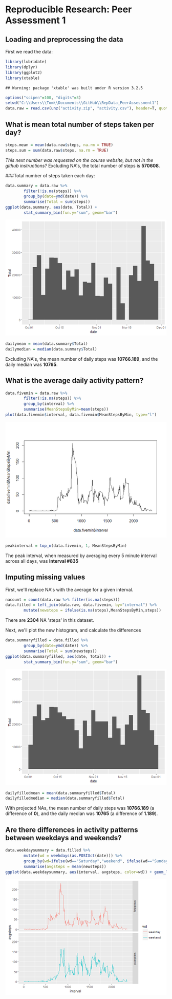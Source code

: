 # Reproducible Research: Peer Assessment 1


## Loading and preprocessing the data
First we read the data:
<!-- message=FALSE turns off the library load output. -->

```r
library(lubridate)
library(dplyr)
library(ggplot2)
library(xtable)
```

```
## Warning: package 'xtable' was built under R version 3.2.5
```

```r
options("scipen"=100, "digits"=3)
setwd("C:\\Users\\Tom\\Documents\\GitHub\\RepData_PeerAssessment1")
data.raw = read.csv(unz("activity.zip", "activity.csv"), header=T, quote="\"", sep=",")
```

## What is mean total number of steps taken per day?

```r
steps.mean = mean(data.raw$steps, na.rm = TRUE)
steps.sum = sum(data.raw$steps, na.rm = TRUE)
```

*This next number was requested on the course website, but not in the github instructions?*
Excluding NA's, the total number of steps is **570608**.

###Total number of steps taken each day:

```r
data.summary = data.raw %>% 
        filter(!is.na(steps)) %>% 
        group_by(date=ymd(date)) %>% 
        summarise(Total = sum(steps))
ggplot(data.summary, aes(date, Total)) + 
        stat_summary_bin(fun.y="sum", geom="bar")
```

![](PA1_template_files/figure-html/unnamed-chunk-3-1.png)<!-- -->

```r
dailymean = mean(data.summary$Total)
dailymedian = median(data.summary$Total)
```

Excluding NA's, the mean number of daily steps was **10766.189**, and the daily median was **10765**.


## What is the average daily activity pattern?

```r
data.fivemin = data.raw %>% 
        filter(!is.na(steps)) %>% 
        group_by(interval) %>%
        summarise(MeanStepsByMin=mean(steps))
plot(data.fivemin$interval, data.fivemin$MeanStepsByMin, type="l")
```

![](PA1_template_files/figure-html/unnamed-chunk-4-1.png)<!-- -->

```r
peakinterval = top_n(data.fivemin, 1, MeanStepsByMin)
```

The peak interval, when measured by averaging every 5 minute interval across all days, was **Interval #835**


## Imputing missing values
First, we'll replace NA's with the average for a given interval.

```r
nacount = count(data.raw %>% filter(is.na(steps)))
data.filled = left_join(data.raw, data.fivemin, by="interval") %>% 
        mutate(newsteps = ifelse(is.na(steps),MeanStepsByMin,steps)) 
```

There are **2304** NA 'steps' in this dataset.

Next, we'll plot the new histogram, and calculate the differences

```r
data.summaryfilled = data.filled %>% 
        group_by(date=ymd(date)) %>% 
        summarise(Total = sum(newsteps))
ggplot(data.summaryfilled, aes(date, Total)) + 
        stat_summary_bin(fun.y="sum", geom="bar")
```

![](PA1_template_files/figure-html/unnamed-chunk-6-1.png)<!-- -->

```r
dailyfilledmean = mean(data.summaryfilled$Total)
dailyfilledmedian = median(data.summaryfilled$Total)
```

With projected NAs, the mean number of daily steps was **10766.189** (a difference of **0**), and the daily median was **10765** (a difference of **1.189**).

## Are there differences in activity patterns between weekdays and weekends?

```r
data.weekdaysummary = data.filled %>% 
        mutate(wd = weekdays(as.POSIXct(date))) %>%
        group_by(wd=ifelse(wd=="Saturday","weekend", ifelse(wd=="Sunday","weekend","weekday")), interval) %>%
        summarise(avgsteps = mean(newsteps))
ggplot(data.weekdaysummary, aes(interval, avgsteps, color=wd)) + geom_line() + facet_grid(wd~.)
```

![](PA1_template_files/figure-html/unnamed-chunk-7-1.png)<!-- -->
